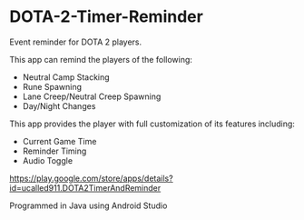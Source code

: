 # DOTA-2-Timer-Reminder

Event reminder for DOTA 2 players.

This app can remind the players of the following:
   - Neutral Camp Stacking
   - Rune Spawning
   - Lane Creep/Neutral Creep Spawning
   - Day/Night Changes





This app provides the player with full customization of its features including:
   - Current Game Time
   - Reminder Timing
   - Audio Toggle

https://play.google.com/store/apps/details?id=ucalled911.DOTA2TimerAndReminder


Programmed in Java using Android Studio
